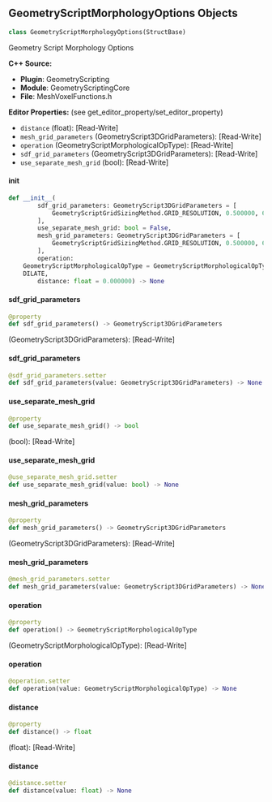## GeometryScriptMorphologyOptions Objects

```python
class GeometryScriptMorphologyOptions(StructBase)
```

Geometry Script Morphology Options

**C++ Source:**

- **Plugin**: GeometryScripting
- **Module**: GeometryScriptingCore
- **File**: MeshVoxelFunctions.h

**Editor Properties:** (see get_editor_property/set_editor_property)

- ``distance`` (float):  [Read-Write]
- ``mesh_grid_parameters`` (GeometryScript3DGridParameters):  [Read-Write]
- ``operation`` (GeometryScriptMorphologicalOpType):  [Read-Write]
- ``sdf_grid_parameters`` (GeometryScript3DGridParameters):  [Read-Write]
- ``use_separate_mesh_grid`` (bool):  [Read-Write]

<a id="unreal.GeometryScriptMorphologyOptions.__init__"></a>

#### __init__

```python
def __init__(
        sdf_grid_parameters: GeometryScript3DGridParameters = [
            GeometryScriptGridSizingMethod.GRID_RESOLUTION, 0.500000, 64
        ],
        use_separate_mesh_grid: bool = False,
        mesh_grid_parameters: GeometryScript3DGridParameters = [
            GeometryScriptGridSizingMethod.GRID_RESOLUTION, 0.500000, 64
        ],
        operation:
    GeometryScriptMorphologicalOpType = GeometryScriptMorphologicalOpType.
    DILATE,
        distance: float = 0.000000) -> None
```

<a id="unreal.GeometryScriptMorphologyOptions.sdf_grid_parameters"></a>

#### sdf_grid_parameters

```python
@property
def sdf_grid_parameters() -> GeometryScript3DGridParameters
```

(GeometryScript3DGridParameters):  [Read-Write]

<a id="unreal.GeometryScriptMorphologyOptions.sdf_grid_parameters"></a>

#### sdf_grid_parameters

```python
@sdf_grid_parameters.setter
def sdf_grid_parameters(value: GeometryScript3DGridParameters) -> None
```

<a id="unreal.GeometryScriptMorphologyOptions.use_separate_mesh_grid"></a>

#### use_separate_mesh_grid

```python
@property
def use_separate_mesh_grid() -> bool
```

(bool):  [Read-Write]

<a id="unreal.GeometryScriptMorphologyOptions.use_separate_mesh_grid"></a>

#### use_separate_mesh_grid

```python
@use_separate_mesh_grid.setter
def use_separate_mesh_grid(value: bool) -> None
```

<a id="unreal.GeometryScriptMorphologyOptions.mesh_grid_parameters"></a>

#### mesh_grid_parameters

```python
@property
def mesh_grid_parameters() -> GeometryScript3DGridParameters
```

(GeometryScript3DGridParameters):  [Read-Write]

<a id="unreal.GeometryScriptMorphologyOptions.mesh_grid_parameters"></a>

#### mesh_grid_parameters

```python
@mesh_grid_parameters.setter
def mesh_grid_parameters(value: GeometryScript3DGridParameters) -> None
```

<a id="unreal.GeometryScriptMorphologyOptions.operation"></a>

#### operation

```python
@property
def operation() -> GeometryScriptMorphologicalOpType
```

(GeometryScriptMorphologicalOpType):  [Read-Write]

<a id="unreal.GeometryScriptMorphologyOptions.operation"></a>

#### operation

```python
@operation.setter
def operation(value: GeometryScriptMorphologicalOpType) -> None
```

<a id="unreal.GeometryScriptMorphologyOptions.distance"></a>

#### distance

```python
@property
def distance() -> float
```

(float):  [Read-Write]

<a id="unreal.GeometryScriptMorphologyOptions.distance"></a>

#### distance

```python
@distance.setter
def distance(value: float) -> None
```

<a id="unreal.GeometryScriptPointClusteringOptions"></a>